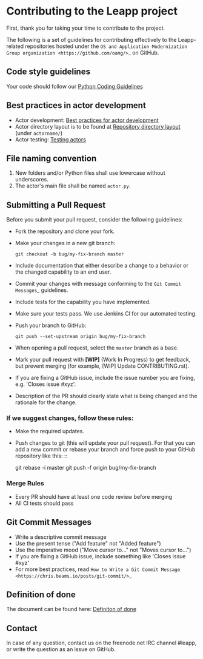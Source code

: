 # Contributing to the Leapp project

First, thank you for taking your time to contribute to the project.

The following is a set of guidelines for contributing effectively to the Leapp-related repositories
hosted under the `OS and Application Modernization Group organization <https://github.com/oamg/>`_
on GitHub.

## Code style guidelines

Your code should follow our
[Python Coding Guidelines](python-coding-guidelines)

## Best practices in actor development

* Actor development: [Best practices for actor development](best-practices)
* Actor directory layout is to be found at [Repository directory layout](repository-dir-layout) (under `actorname/`)
* Actor testing: [Testing actors](test-actors.html)

## File naming convention

1. New folders and/or Python files shall use lowercase without underscores.
1. The actor's main file shall be named `actor.py`.

## Submitting a Pull Request

Before you submit your pull request, consider the following guidelines:

* Fork the repository and clone your fork.
* Make your changes in a new git branch:

     ``git checkout -b bug/my-fix-branch master``

* Include documentation that either describe a change to a behavior or the changed capability to an end user.
* Commit your changes with message conforming to the `Git Commit Messages`_ guidelines.
* Include tests for the capability you have implemented.
* Make sure your tests pass. We use Jenkins CI for our automated testing.
* Push your branch to GitHub:

    ``git push --set-upstream origin bug/my-fix-branch``

* When opening a pull request, select the `master` branch as a base.
* Mark your pull request with **[WIP]** (Work In Progress) to get feedback, but prevent merging (for example,
  [WIP] Update CONTRIBUTING.rst).
* If you are fixing a GitHub issue, include the issue number you are fixing, e.g. 'Closes issue #xyz'.
* Description of the PR should clearly state what is being changed and the rationale for the change.

### If we suggest changes, follow these rules:

* Make the required updates.
* Push changes to git (this will update your pull request). For that you can add a new commit or rebase your branch
  and force push to your GitHub repository like this: ::

    git rebase -i master
    git push -f origin bug/my-fix-branch

### Merge Rules

* Every PR should have at least one code review before merging
* All CI tests should pass

## Git Commit Messages

* Write a descriptive commit message
* Use the present tense ("Add feature" not "Added feature")
* Use the imperative mood ("Move cursor to..." not "Moves cursor to...")
* If you are fixing a GitHub issue, include something like 'Closes issue #xyz'
* For more best practices, read `How to Write a Git Commit Message <https://chris.beams.io/posts/git-commit/>`_

## Definition of done

The document can be found here:
[Definiton of done](definition-of-done.html)

## Contact

In case of any question, contact us on the freenode.net IRC channel #leapp, or write the question as an issue on
GitHub.
